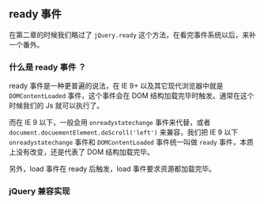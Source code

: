 ## ready 事件

在第二章的时候我们略过了 `jQuery.ready` 这个方法，在看完事件系统以后，来补一个番外。

### 什么是 ready 事件 ？

ready 事件是一种更普遍的说法，在 IE 9+ 以及其它现代浏览器中就是 `DOMContentLoaded` 事件，这个事件会在 DOM 结构加载完毕时触发。通常在这个时候我们的 Js 就可以执行了。

而在 IE 9 以下，一般会用 `onreadystatechange` 事件来代替，或者 `document.docuementElement.doScroll('left')` 来兼容，我们把 IE 9 以下 `onreadystatechange` 事件和 `DOMContentLoaded` 事件统一叫做 `ready` 事件，本质上没有改变，还是代表了 DOM 结构加载完毕。

另外，load 事件在 ready 后触发，load 事件要求资源都加载完毕。

### jQuery 兼容实现